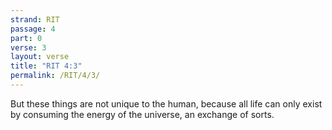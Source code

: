 ```yaml
---
strand: RIT
passage: 4
part: 0
verse: 3
layout: verse
title: "RIT 4:3"
permalink: /RIT/4/3/
---
```

But these things are not unique to the human, because all life can only exist by consuming the energy of the universe, an exchange of sorts.
